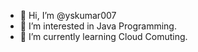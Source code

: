 - 👋 Hi, I’m @yskumar007
- 👀 I’m interested in Java Programming.
- 🌱 I’m currently learning Cloud Comuting.


<!---
yskumar007/yskumar007 is a ✨ special ✨ repository because its `README.md` (this file) appears on your GitHub profile.
You can click the Preview link to take a look at your changes.
--->
